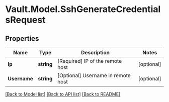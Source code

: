 # Vault.Model.SshGenerateCredentialsRequest

## Properties

Name | Type | Description | Notes
------------ | ------------- | ------------- | -------------
**Ip** | **string** | [Required] IP of the remote host | [optional] 
**Username** | **string** | [Optional] Username in remote host | [optional] 

[[Back to Model list]](../README.md#documentation-for-models) [[Back to API list]](../README.md#documentation-for-api-endpoints) [[Back to README]](../README.md)

